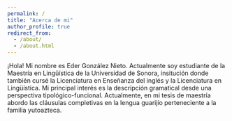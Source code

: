 ```yaml
---
permalink: /
title: "Acerca de mi"
author_profile: true
redirect_from: 
  - /about/
  - /about.html
---
```


¡Hola! Mi nombre es Eder González Nieto. Actualmente soy estudiante de la Maestría en Lingüística de la Universidad de Sonora, insitución donde también cursé la Licenciatura en Enseñanza del inglés y la Licenciatura en Lingüística. Mi principal interés es la descripción gramatical desde una perspectiva tipológico-funcional. Actualmente, en mi tesis de maestría abordo las cláusulas completivas en la lengua guarijío perteneciente a la familia yutoazteca.
